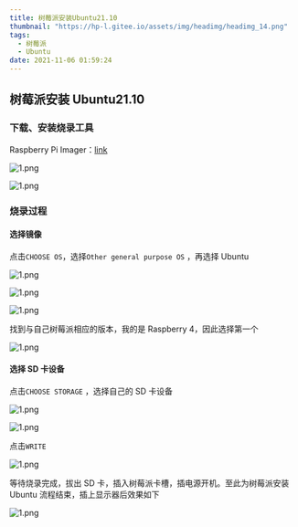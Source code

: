 ```yaml
---
title: 树莓派安装Ubuntu21.10
thumbnail: "https://hp-l.gitee.io/assets/img/headimg/headimg_14.png"
tags:
  - 树莓派
  - Ubuntu
date: 2021-11-06 01:59:24
---
```



## 树莓派安装 Ubuntu21.10

### 下载、安装烧录工具

Raspberry Pi Imager：[link](https://www.raspberrypi.com/software/)

![1.png](1.png)

![1.png](2.png)

### 烧录过程

#### 选择镜像

点击`CHOOSE OS`，选择`Other general purpose OS` ，再选择 Ubuntu

![1.png](3.png)

![1.png](4.png)

![1.png](5.png)

找到与自己树莓派相应的版本，我的是 Raspberry 4，因此选择第一个

![1.png](6.png)

#### 选择 SD 卡设备

点击`CHOOSE STORAGE` ，选择自己的 SD 卡设备

![1.png](7.png)

![1.png](8.png)

点击`WRITE`

![1.png](9.png)

等待烧录完成，拔出 SD 卡，插入树莓派卡槽，插电源开机。至此为树莓派安装 Ubuntu 流程结束，插上显示器后效果如下

![1.png](10.png)


